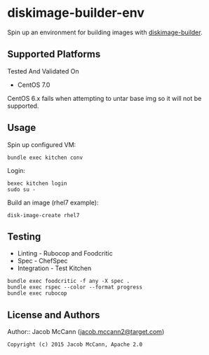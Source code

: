 # diskimage-builder-env

Spin up an environment for building images with [diskimage-builder](https://github.com/openstack/diskimage-builder).

## Supported Platforms

Tested And Validated On
- CentOS 7.0

CentOS 6.x fails when attempting to untar base img so it will not be supported.

## Usage
Spin up configured VM:
```
bundle exec kitchen conv
```

Login:
```
bexec kitchen login
sudo su -
```

Build an image (rhel7 example):
```
disk-image-create rhel7
```

## Testing

* Linting - Rubocop and Foodcritic
* Spec - ChefSpec
* Integration - Test Kitchen

```
bundle exec foodcritic -f any -X spec .
bundle exec rspec --color --format progress
bundle exec rubocop
```

## License and Authors

Author:: Jacob McCann (<jacob.mccann2@target.com>)

```text
Copyright (c) 2015 Jacob McCann, Apache 2.0
```
